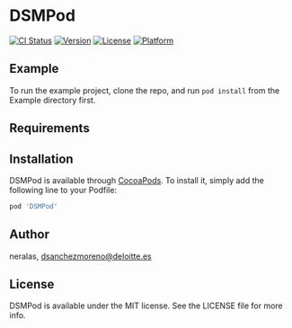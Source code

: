 # DSMPod

[![CI Status](https://img.shields.io/travis/neralas/DSMPod.svg?style=flat)](https://travis-ci.org/neralas/DSMPod)
[![Version](https://img.shields.io/cocoapods/v/DSMPod.svg?style=flat)](https://cocoapods.org/pods/DSMPod)
[![License](https://img.shields.io/cocoapods/l/DSMPod.svg?style=flat)](https://cocoapods.org/pods/DSMPod)
[![Platform](https://img.shields.io/cocoapods/p/DSMPod.svg?style=flat)](https://cocoapods.org/pods/DSMPod)

## Example

To run the example project, clone the repo, and run `pod install` from the Example directory first.

## Requirements

## Installation

DSMPod is available through [CocoaPods](https://cocoapods.org). To install
it, simply add the following line to your Podfile:

```ruby
pod 'DSMPod'
```

## Author

neralas, dsanchezmoreno@deloitte.es

## License

DSMPod is available under the MIT license. See the LICENSE file for more info.
